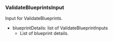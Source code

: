 ### ValidateBlueprintsInput
Input for ValidateBlueprints.

- blueprintDetails: list of ValidateBlueprintInputs
  - List of blueprint details.
